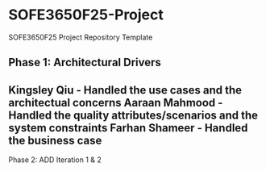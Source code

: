 # SOFE3650F25-Project
SOFE3650F25 Project Repository Template

Phase 1: Architectural Drivers
---
Kingsley Qiu - Handled the use cases and the architectual concerns
Aaraan Mahmood - Handled the quality attributes/scenarios and the system constraints
Farhan Shameer - Handled the business case
---

Phase 2: ADD Iteration 1 & 2
